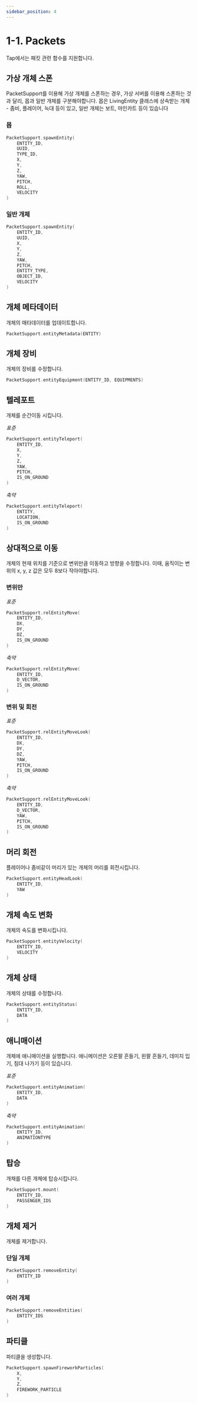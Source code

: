 ```yaml
---
sidebar_position: 4
---
```


# 1-1. Packets
Tap에서는 패킷 관련 함수를 지원합니다. 

## 가상 개체 스폰
PacketSupport를 이용해 가상 개체를 스폰하는 경우, 가상 서버를 이용해 스폰하는 것과 달리, 몹과 일반 개체를 구분해야합니다. 몹은 LivingEntity 클래스에 상속받는 개체 - 좀비, 플레이어, 늑대 등이 있고, 일반 개체는 보트, 마인카트 등이 있습니다

### 몹
```kotlin
PacketSupport.spawnEntity(
    ENTITY_ID,
    UUID,
    TYPE_ID,
    X,
    Y,
    Z,
    YAW,
    PITCH,
    ROLL,
    VELOCITY
)
```

### 일반 개체
```kotlin
PacketSupport.spawnEntity(
    ENTITY_ID,
    UUID,
    X,
    Y,
    Z,
    YAW,
    PITCH,
    ENTITY_TYPE,
    OBJECT_ID,
    VELOCITY
)
```

## 개체 메타데이터
개체의 매타데이터를 업데이트합니다.
```kotlin
PacketSupport.entityMetadata(ENTITY)
```

## 개체 장비
개체의 장비를 수정합니다.
```kotlin
PacketSupport.entityEquipment(ENTITY_ID, EQUIPMENTS)
```

## 텔레포트
개체를 순간이동 시킵니다.

*표준*
```kotlin
PacketSupport.entityTeleport(
    ENTITY_ID,
    X,
    Y,
    Z,
    YAW,
    PITCH,
    IS_ON_GROUND
)
```

*축약*

```kotlin
PacketSupport.entityTeleport(
    ENTITY,
    LOCATION,
    IS_ON_GROUND
)
```

## 상대적으로 이동
개체의 현재 위치를 기준으로 변위만큼 이동하고 방향을 수정합니다. 이때, 움직이는 변위의 x, y, z 값은 모두 8보다 작아야합니다.

### 변위만

*표준*
```kotlin
PacketSupport.relEntityMove(
    ENTITY_ID,
    DX,
    DY,
    DZ,
    IS_ON_GROUND
)
```

*축약*
```kotlin
PacketSupport.relEntityMove(
    ENTITY_ID,
    D_VECTOR,
    IS_ON_GROUND
)
```

### 변위 및 회전

*표준*
```kotlin
PacketSupport.relEntityMoveLook(
    ENTITY_ID,
    DX,
    DY,
    DZ,
    YAW,
    PITCH,
    IS_ON_GROUND
)
```

*축약*
```kotlin
PacketSupport.relEntityMoveLook(
    ENTITY_ID,
    D_VECTOR,
    YAW,
    PITCH,
    IS_ON_GROUND
)
```

## 머리 회전
플레이어나 좀비같이 머리가 있는 개체의 머리를 회전시킵니다.

```kotlin
PacketSupport.entityHeadLook(
    ENTITY_ID,
    YAW
)
```

## 개체 속도 변화
개체의 속도를 변화시킵니다.

```kotlin
PacketSupport.entityVelocity(
    ENTITY_ID,
    VELOCITY
)
```

## 개체 상태
개체의 상태를 수정합니다.

```kotlin
PacketSupport.entityStatus(
    ENTITY_ID,
    DATA
)
```

## 애니매이션
개체에 애니매이션을 실행합니다. 애니메이션은 오른팔 흔들기, 왼팔 흔들기, 데미지 입기, 침대 나가기 등이 있습니다.

*표준*

```kotlin
PacketSupport.entityAnimation(
    ENTITY_ID,
    DATA
)
```

*축약*

```kotlin
PacketSupport.entityAnimation(
    ENTITY_ID,
    ANIMATIONTYPE
)
```

## 탑승
개채를 다른 개체에 탑승시킵니다.

```kotlin
PacketSupport.mount(
    ENTITY_ID,
    PASSENGER_IDS
)
```

## 개체 제거
개체를 제거합니다.

### 단일 개체
```kotlin
PacketSupport.removeEntity(
    ENTITY_ID
)
```

### 여러 개체
```kotlin
PacketSupport.removeEntities(
    ENTITY_IDS
)
```

## 파티클
파티클을 생성합니다.

```kotlin
PacketSupport.spawnFireworkParticles(
    X,
    Y,
    Z,
    FIREWORK_PARTICLE
)
```